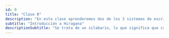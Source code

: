 ```yaml
---
id: 0
title: "Clase 0"
description: "En esta clase aprenderemos dos de los 3 sistemas de escritura del Japones Katakana y Hiragana. Más adelante iremos aprendiendo algunas palabras con sus respectivos Kanji(Otro Sistema de Escritura)"
subtitle: "Introducción a Hiragana"
descriptionSubtitle: "Se trata de un silabario, lo que significa que cada carácter representa una sílaba en lugar de un sonido individual como en el alfabeto latino."
---
```

